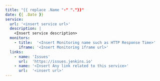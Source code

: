 ```yaml
---
title: "{{ replace .Name "-" "."}}"
date: {{ .Date }}
service:
  url: '<insert service url>'
  description: |
    <Insert service description>
  monitors:
    - title:  '<Insert Monitoring name such as HTTP Response Time>'
      iframe: '<Insert Monitoring iframe url>'
  links:
    - name: 'Issues'
      url:  'https://issues.jenkins.io'
    - name: '<Insert Any link related to this service>'
      url:  '<insert url>'
---
```

